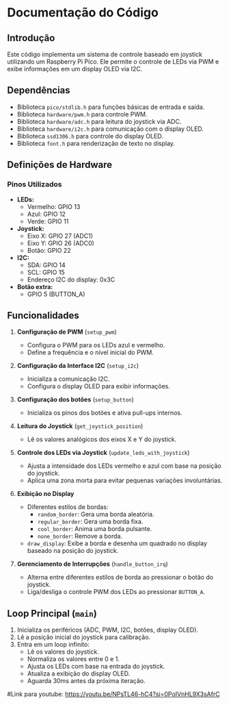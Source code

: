 # Documentação do Código

## Introdução
Este código implementa um sistema de controle baseado em joystick utilizando um Raspberry Pi Pico. Ele permite o controle de LEDs via PWM e exibe informações em um display OLED via I2C.

## Dependências
- Biblioteca `pico/stdlib.h` para funções básicas de entrada e saída.
- Biblioteca `hardware/pwm.h` para controle PWM.
- Biblioteca `hardware/adc.h` para leitura do joystick via ADC.
- Biblioteca `hardware/i2c.h` para comunicação com o display OLED.
- Biblioteca `ssd1306.h` para controle do display OLED.
- Biblioteca `font.h` para renderização de texto no display.

## Definições de Hardware
### Pinos Utilizados
- **LEDs:**
  - Vermelho: GPIO 13
  - Azul: GPIO 12
  - Verde: GPIO 11
- **Joystick:**
  - Eixo X: GPIO 27 (ADC1)
  - Eixo Y: GPIO 26 (ADC0)
  - Botão: GPIO 22
- **I2C:**
  - SDA: GPIO 14
  - SCL: GPIO 15
  - Endereço I2C do display: 0x3C
- **Botão extra:**
  - GPIO 5 (BUTTON_A)

## Funcionalidades
1. **Configuração de PWM** (`setup_pwm`)
   - Configura o PWM para os LEDs azul e vermelho.
   - Define a frequência e o nível inicial do PWM.

2. **Configuração da Interface I2C** (`setup_i2c`)
   - Inicializa a comunicação I2C.
   - Configura o display OLED para exibir informações.

3. **Configuração dos botões** (`setup_button`)
   - Inicializa os pinos dos botões e ativa pull-ups internos.

4. **Leitura do Joystick** (`get_joystick_position`)
   - Lê os valores analógicos dos eixos X e Y do joystick.

5. **Controle dos LEDs via Joystick** (`update_leds_with_joystick`)
   - Ajusta a intensidade dos LEDs vermelho e azul com base na posição do joystick.
   - Aplica uma zona morta para evitar pequenas variações involuntárias.

6. **Exibição no Display**
   - Diferentes estilos de bordas:
     - `random_border`: Gera uma borda aleatória.
     - `regular_border`: Gera uma borda fixa.
     - `cool_border`: Anima uma borda pulsante.
     - `none_border`: Remove a borda.
   - `draw_display`: Exibe a borda e desenha um quadrado no display baseado na posição do joystick.

7. **Gerenciamento de Interrupções** (`handle_button_irq`)
   - Alterna entre diferentes estilos de borda ao pressionar o botão do joystick.
   - Liga/desliga o controle PWM dos LEDs ao pressionar `BUTTON_A`.

## Loop Principal (`main`)
1. Inicializa os periféricos (ADC, PWM, I2C, botões, display OLED).
2. Lê a posição inicial do joystick para calibração.
3. Entra em um loop infinito:
   - Lê os valores do joystick.
   - Normaliza os valores entre 0 e 1.
   - Ajusta os LEDs com base na entrada do joystick.
   - Atualiza a exibição do display OLED.
   - Aguarda 30ms antes da próxima iteração.

#Link para youtube:
https://youtu.be/NPsTL46-hC4?si=0PoIVnHL9X3sAfrC
